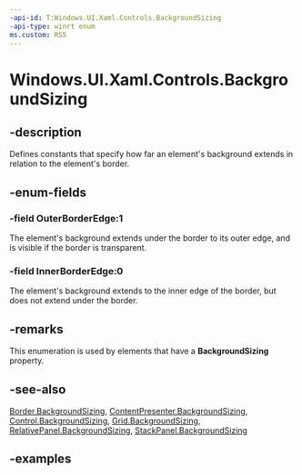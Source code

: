 ```yaml
---
-api-id: T:Windows.UI.Xaml.Controls.BackgroundSizing
-api-type: winrt enum
ms.custom: RS5
---
```


<!-- Enumeration syntax.
public enum BackgroundSizing : int 
-->

# Windows.UI.Xaml.Controls.BackgroundSizing

## -description

Defines constants that specify how far an element's background extends in relation to the element's border.


## -enum-fields

### -field OuterBorderEdge:1

The element's background extends under the border to its outer edge, and is visible if the border is transparent.

### -field InnerBorderEdge:0

The element's background extends to the inner edge of the border, but does not extend under the border.

## -remarks

This enumeration is used by elements that have a **BackgroundSizing** property.

## -see-also

[Border.BackgroundSizing](border_backgroundsizing.md), [ContentPresenter.BackgroundSizing](contentpresenter_backgroundsizing.md), [Control.BackgroundSizing](control_backgroundsizing.md), [Grid.BackgroundSizing](grid_backgroundsizing.md), [RelativePanel.BackgroundSizing](relativepanel_backgroundsizing.md), [StackPanel.BackgroundSizing](stackpanel_backgroundsizing.md)

## -examples


